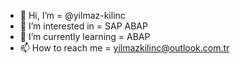- 👋 Hi, I’m = @yilmaz-kilinc
- 👀 I’m interested in = SAP ABAP
- 🌱 I’m currently learning = ABAP
- 📫 How to reach me = yilmazkilinc@outlook.com.tr

<!---
yilmaz-kilinc/yilmaz-kilinc is a ✨ special ✨ repository because its `README.md` (this file) appears on your GitHub profile.
You can click the Preview link to take a look at your changes.
--->
